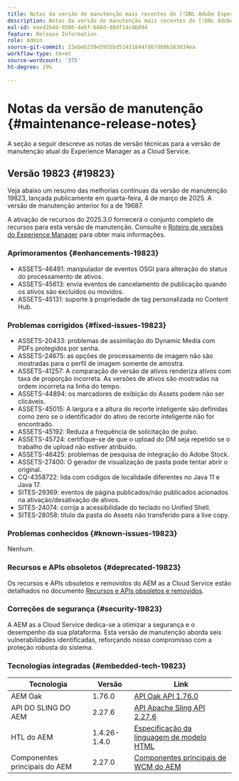```yaml
---
title: Notas da versão de manutenção mais recentes do [!DNL Adobe Experience Manager] as a Cloud Service.
description: Notas da versão de manutenção mais recentes do [!DNL Adobe Experience Manager] as a Cloud Service.
exl-id: eee42b4d-9206-4ebf-b88d-d8df14c46094
feature: Release Information
role: Admin
source-git-commit: 23ebeb259e5955bd51431844fd67db9b363034ea
workflow-type: tm+mt
source-wordcount: '375'
ht-degree: 29%

---
```



# Notas da versão de manutenção {#maintenance-release-notes}

A seção a seguir descreve as notas de versão técnicas para a versão de manutenção atual do Experience Manager as a Cloud Service.

## Versão 19823 {#19823}

Veja abaixo um resumo das melhorias contínuas da versão de manutenção 19823, lançada publicamente em quarta-feira, 4 de março de 2025. A versão de manutenção anterior foi a de 19687.

A ativação de recursos do 2025.3.0 fornecerá o conjunto completo de recursos para esta versão de manutenção. Consulte o [Roteiro de versões do Experience Manager](https://experienceleague.adobe.com/en/docs/experience-manager-release-information/aem-release-updates/update-releases-roadmap) para obter mais informações.

### Aprimoramentos {#enhancements-19823}

* ASSETS-46491: manipulador de eventos OSGI para alteração do status do processamento de ativos.
* ASSETS-45613: envia eventos de cancelamento de publicação quando os ativos são excluídos ou movidos.
* ASSETS-45131: suporte à propriedade de tag personalizada no Content Hub.

### Problemas corrigidos {#fixed-issues-19823}

* ASSETS-20433: problemas de assimilação do Dynamic Media com PDFs protegidos por senha.
* ASSETS-24675: as opções de processamento de imagem não são mostradas para o perfil de imagem somente de amostra.
* ASSETS-41257: A comparação de versão de ativos renderiza ativos com taxa de proporção incorreta. As versões de ativos são mostradas na ordem incorreta na linha do tempo.
* ASSETS-44894: os marcadores de exibição do Assets podem não ser clicáveis.
* ASSETS-45015: A largura e a altura do recorte inteligente são definidas como zero se o identificador do ativo de recorte inteligente não for encontrado.
* ASSETS-45192: Reduza a frequência de solicitação de pulso.
* ASSETS-45724: certifique-se de que o upload do DM seja repetido se o trabalho de upload não estiver atribuído.
* ASSETS-46425: problemas de pesquisa de integração do Adobe Stock.
* ASSETS-27400: O gerador de visualização de pasta pode tentar abrir o original.
* CQ-4358722: lida com códigos de localidade diferentes no Java 11 e Java 17.
* SITES-29369: eventos de página publicados/não publicados acionados na ativação/desativação de ativos.
* SITES-24074: corrija a acessibilidade do teclado no Unified Shell.
* SITES-28058: título da pasta do Assets não transferido para a live copy.

### Problemas conhecidos {#known-issues-19823}

Nenhum.

### Recursos e APIs obsoletos {#deprecated-19823}

Os recursos e APIs obsoletos e removidos do AEM as a Cloud Service estão detalhados no documento [Recursos e APIs obsoletos e removidos](/help/release-notes/deprecated-removed-features.md).

### Correções de segurança {#security-19823}

A AEM as a Cloud Service dedica-se a otimizar a segurança e o desempenho da sua plataforma. Esta versão de manutenção aborda seis vulnerabilidades identificadas, reforçando nosso compromisso com a proteção robusta do sistema.

### Tecnologias integradas {#embedded-tech-19823}

| Tecnologia | Versão | Link |
|---|---|---|
| AEM Oak | 1.76.0 | [API Oak API 1.76.0](https://www.javadoc.io/doc/org.apache.jackrabbit/oak-api/1.76.0/index.html) |
| API DO SLING DO AEM | 2.27.6 | [API Apache Sling API 2.27.6](https://www.javadoc.io/doc/org.apache.sling/org.apache.sling.api/latest/index.html) |
| HTL do AEM | 1.4.26-1.4.0 | [Especificação da linguagem de modelo HTML](https://github.com/adobe/htl-spec) |
| Componentes principais do AEM | 2.27.0 | [Componentes principais de WCM do AEM](https://github.com/adobe/aem-core-wcm-components) |
